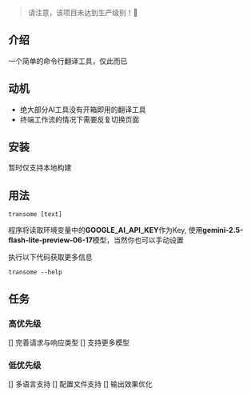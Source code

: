 > 请注意，该项目未达到生产级别！🚧

## 介绍

一个简单的命令行翻译工具，仅此而已

## 动机

- 绝大部分AI工具没有开箱即用的翻译工具
- 终端工作流的情况下需要反复切换页面

## 安装

暂时仅支持本地构建

## 用法

```Shell
transome [text]
```

程序将读取环境变量中的**GOOGLE_AI_API_KEY**作为Key, 使用**gemini-2.5-flash-lite-preview-06-17**模型，当然你也可以手动设置

执行以下代码获取更多信息

```
transome --help
```

## 任务

### 高优先级

[] 完善请求与响应类型
[] 支持更多模型

### 低优先级

[] 多语言支持
[] 配置文件支持
[] 输出效果优化

